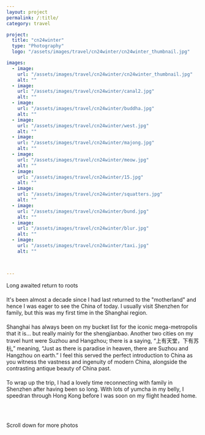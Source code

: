 ```yaml
---
layout: project
permalink: /:title/
category: travel

project:
  title: "cn24winter"
  type: "Photography"
  logo: "/assets/images/travel/cn24winter/cn24winter_thumbnail.jpg"

images:
  - image:
    url: "/assets/images/travel/cn24winter/cn24winter_thumbnail.jpg"
    alt: ""
  - image:
    url: "/assets/images/travel/cn24winter/canal2.jpg"
    alt: ""
  - image:
    url: "/assets/images/travel/cn24winter/buddha.jpg"
    alt: ""
  - image:
    url: "/assets/images/travel/cn24winter/west.jpg"
    alt: ""
  - image:
    url: "/assets/images/travel/cn24winter/majong.jpg"
    alt: ""
  - image:
    url: "/assets/images/travel/cn24winter/meow.jpg"
    alt: ""
  - image:
    url: "/assets/images/travel/cn24winter/15.jpg"
    alt: ""
  - image:
    url: "/assets/images/travel/cn24winter/squatters.jpg"
    alt: ""
  - image:
    url: "/assets/images/travel/cn24winter/bund.jpg"
    alt: ""
  - image:
    url: "/assets/images/travel/cn24winter/blur.jpg"
    alt: ""
  - image:
    url: "/assets/images/travel/cn24winter/taxi.jpg"
    alt: ""

  

---
```

<p style="margin-bottom: 20px;">Long awaited return to roots</p>

<p style="margin-bottom: 20px;">It's been almost a decade since I had last returned to the "motherland" and hence I was eager to see the China of today. I usually visit Shenzhen for family, but this was my first time in the Shanghai region.</p>

<p style="margin-bottom: 20px;">Shanghai has always been on my bucket list for the iconic mega-metropolis that it is... but really mainly for the shengjianbao. Another two cities on my travel hunt were Suzhou and Hangzhou; there is a saying, “上有天堂，下有苏杭,” meaning, “Just as there is paradise in heaven, there are Suzhou and Hangzhou on earth.” I feel this served the perfect introduction to China as you witness the vastness and ingenuity of modern China, alongside the contrasting antique beauty of China past. </p>

<p style="margin-bottom: 60px;"> To wrap up the trip, I had a lovely time reconnecting with family in Shenzhen after having been so long. With lots of yumcha in my belly, I speedran through Hong Kong before I was soon on my flight headed home.</p>

<p>Scroll down for more photos</p>